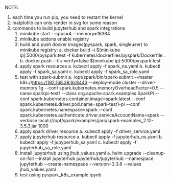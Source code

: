 NOTE: 

1. each time you run pip, you need to restart the kernel
2. matplotlib can only render in svg for some reason
3. commands to build jupyterhub and spark integrations
    1. minikube start --cpus=4 --memory=16384
    2. minikube addons enable registry
    3. build and push docker images(pyspark, spark, singleuser) to minikube registry:
        a. docker build -t $(minikube ip):5000/pyspark:test -f kubernetes/dockerfiles/pyspark/Dockerfile .
        b. docker push --tls-verify=false $(minikube ip):5000/pyspark:test
    4. apply spark resources
        a. kubectl apply -f spark_ns.yaml
        b. kubectl apply -f spark_sa.yaml
        c. kubectl apply -f spark_sa_role.yaml
    5. test with spark-submit
        a. /opt/spark/bin/spark-submit --master k8s://https://192.168.39.16:8443 --deploy-mode cluster --driver-memory 1g --conf spark.kubernetes.memoryOverheadFactor=0.5 --name sparkpi-test1 --class org.apache.spark.examples.SparkPi --conf spark.kubernetes.container.image=spark:latest  --conf spark.kubernetes.driver.pod.name=spark-test1-pi  --conf spark.kubernetes.namespace=spark --conf spark.kubernetes.authenticate.driver.serviceAccountName=spark  --verbose  local:///opt/spark/examples/jars/spark-examples_2.12-3.5.3.jar 1000
    6. apply spark driver resource
        a. kubectl apply -f driver_service.yaml
    7. apply jupyterhub resource
        a. kubectl apply -f jupyterhub_ns.yaml
        b. kubectl apply -f jupyperhub_sa.yaml
        c. kubectl apply -f jupyterhub_sa_role.yaml
    8. install jupyterhub using jhub_values.yaml
        a. helm upgrade --cleanup-on-fail --install jupyterhub jupyterhub/jupyterhub --namespace jupyterhub --create-namespace --version=3.3.8 --values jhub_values.yaml
    9. test using pyspark_k8s_example.ipynb